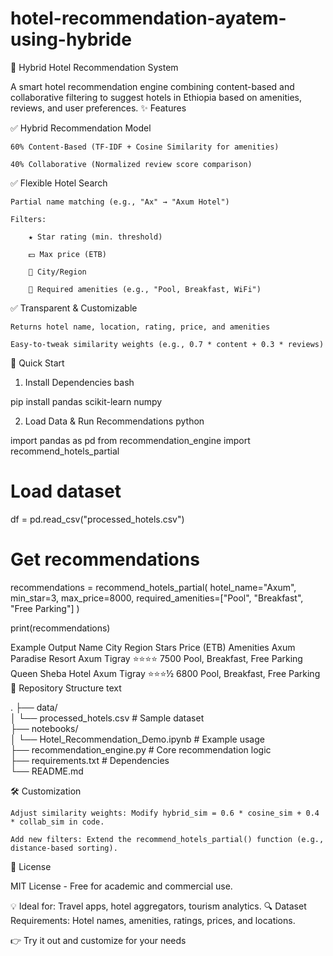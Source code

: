 # hotel-recommendation-ayatem-using-hybride
🏨 Hybrid Hotel Recommendation System

A smart hotel recommendation engine combining content-based and collaborative filtering to suggest hotels in Ethiopia based on amenities, reviews, and user preferences.
✨ Features

✅ Hybrid Recommendation Model

    60% Content-Based (TF-IDF + Cosine Similarity for amenities)

    40% Collaborative (Normalized review score comparison)

✅ Flexible Hotel Search

    Partial name matching (e.g., "Ax" → "Axum Hotel")

    Filters:

        ★ Star rating (min. threshold)

        💵 Max price (ETB)

        📍 City/Region

        🛁 Required amenities (e.g., "Pool, Breakfast, WiFi")

✅ Transparent & Customizable

    Returns hotel name, location, rating, price, and amenities

    Easy-to-tweak similarity weights (e.g., 0.7 * content + 0.3 * reviews)

🚀 Quick Start
1. Install Dependencies
bash

pip install pandas scikit-learn numpy

2. Load Data & Run Recommendations
python

import pandas as pd
from recommendation_engine import recommend_hotels_partial

# Load dataset
df = pd.read_csv("processed_hotels.csv")  

# Get recommendations
recommendations = recommend_hotels_partial(
    hotel_name="Axum",
    min_star=3,
    max_price=8000,
    required_amenities=["Pool", "Breakfast", "Free Parking"]
)

print(recommendations)

Example Output
Name	City	Region	Stars	Price (ETB)	Amenities
Axum Paradise Resort	Axum	Tigray	⭐⭐⭐⭐	7500	Pool, Breakfast, Free Parking
Queen Sheba Hotel	Axum	Tigray	⭐⭐⭐½	6800	Pool, Breakfast, Free Parking
📂 Repository Structure
text

.
├── data/  
│   └── processed_hotels.csv          # Sample dataset  
├── notebooks/  
│   └── Hotel_Recommendation_Demo.ipynb  # Example usage  
├── recommendation_engine.py          # Core recommendation logic  
├── requirements.txt                  # Dependencies  
└── README.md  

🛠 Customization

    Adjust similarity weights: Modify hybrid_sim = 0.6 * cosine_sim + 0.4 * collab_sim in code.

    Add new filters: Extend the recommend_hotels_partial() function (e.g., distance-based sorting).

📜 License

MIT License - Free for academic and commercial use.

💡 Ideal for: Travel apps, hotel aggregators, tourism analytics.
🔍 Dataset Requirements: Hotel names, amenities, ratings, prices, and locations.

👉 Try it out and customize for your needs
